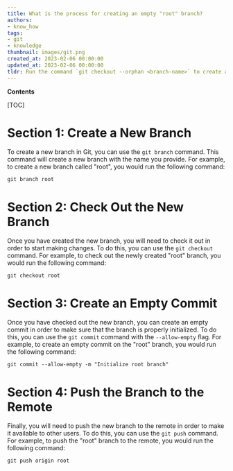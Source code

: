 ```yaml
---
title: What is the process for creating an empty "root" branch?
authors:
- know_how
tags:
- git
- knowledge
thumbnail: images/git.png
created_at: 2023-02-06 00:00:00
updated_at: 2023-02-06 00:00:00
tldr: Run the command `git checkout --orphan <branch-name>` to create a new, empty `root` branch in Git.
---
```


**Contents**

[TOC]

# Section 1: Create a New Branch

To create a new branch in Git, you can use the `git branch` command. This command will create a new branch with the name you provide. For example, to create a new branch called "root", you would run the following command:

```
git branch root
```

# Section 2: Check Out the New Branch

Once you have created the new branch, you will need to check it out in order to start making changes. To do this, you can use the `git checkout` command. For example, to check out the newly created "root" branch, you would run the following command:

```
git checkout root
```

# Section 3: Create an Empty Commit

Once you have checked out the new branch, you can create an empty commit in order to make sure that the branch is properly initialized. To do this, you can use the `git commit` command with the `--allow-empty` flag. For example, to create an empty commit on the "root" branch, you would run the following command:

```
git commit --allow-empty -m "Initialize root branch"
```

# Section 4: Push the Branch to the Remote

Finally, you will need to push the new branch to the remote in order to make it available to other users. To do this, you can use the `git push` command. For example, to push the "root" branch to the remote, you would run the following command:

```
git push origin root
```
